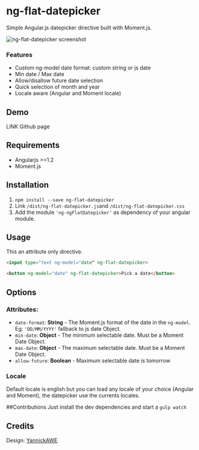 ng-flat-datepicker
===

Simple Angular.js datepicker directive built with Moment.js.

![ng-flat-datepicker screenshot](http://i.imgur.com/m9Aawf2.png)

### Features
* Custom ng-model date format: custom string or js date
* Min date / Max date
* Allow/disallow future date selection
* Quick selection of month and year
* Locale aware (Angular and Moment locale)

## Demo

LINK Github page

## Requirements
* Angularjs >=1.2
* Moment.js

## Installation

1. `npm install --save ng-flat-datepicker`
2. Link `/dist/ng-flat-datepicker.js`and `/dist/ng-flat-datepicker.css`
3. Add the module `'ng-ngFlatDatepicker'` as dependency of your angular module.

## Usage

This an attribute only directive.

```html
<input type="text ng-model="date" ng-flat-datepicker>
```

```html
<button ng-model="date" ng-flat-datepicker>Pick a date</button>
```

## Options

### Attributes:

* `date-format`: **String** - The Moment.js format of the date in the `ng-model`. Eg: `'DD/MM/YYYY'` fallback to js date Object.
* `min-date`: **Object** - The minimum selectable date. Must be a Moment Date Object.
* `max-date`: **Object** - The maximum selectable date. Must be a Moment Date Object.
* `allow-future`: **Boolean** - Maximum selectable date is tomorrow

### Locale
Default locale is english but you can load any locale of your choice (Angular and Moment), the datepicker use the currents locales.

##Contributions
Just install the dev dependencies and start a `gulp watch`

## Credits
Design: [YannickAWE](https://github.com/YannickAWE)
